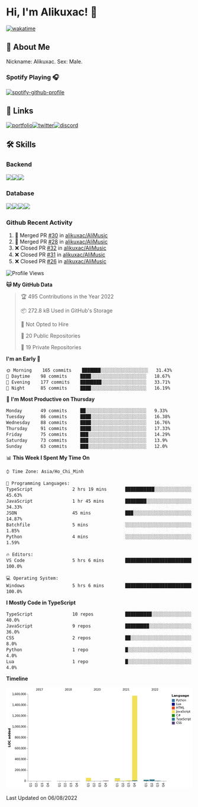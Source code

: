 # Hi, I'm Alikuxac! 👋
[![wakatime](https://wakatime.com/badge/user/f351a39f-05c3-4440-84c7-6444ba23d95e.svg)](https://wakatime.com/@alikuxac)
## 🚀 About Me
Nickname: Alikuxac.
Sex: Male.

### Spotify Playing 🎧
[![spotify-github-profile](https://spotify-github-profile.vercel.app/api/view?uid=1ug46od67cxvdqjx4zr7l33i4&cover_image=true&theme=natemoo-re&bar_color=53b14f&bar_color_cover=false)](https://open.spotify.com/user/1ug46od67cxvdqjx4zr7l33i4)

## 🔗 Links
[![portfolio][portfolio-badge]][website-link][![twitter][twitter-badge]][twitter-link][![discord][discord-badge]][discord-link]

## 🛠 Skills
<!---### Frontend--->

### Backend
[![](https://img.shields.io/badge/C%23-239120?style=for-the-badge&logo=c-sharp&logoColor=white)]()[![](https://img.shields.io/badge/JavaScript-F7DF1E?style=for-the-badge&logo=javascript&logoColor=black)]()[![](https://img.shields.io/badge/TypeScript-007ACC?style=for-the-badge&logo=typescript&logoColor=white)]()
### Database
[![](https://img.shields.io/badge/MySQL-00000F?style=for-the-badge&logo=mysql&logoColor=white)]()[![](https://img.shields.io/badge/MongoDB-4EA94B?style=for-the-badge&logo=mongodb&logoColor=white)]()[![](https://img.shields.io/badge/PostgreSQL-316192?style=for-the-badge&logo=postgresql&logoColor=white)]()[![](https://img.shields.io/badge/Redis-D82C20?style=for-the-badge&logo=RedislogoColor=white)]()
<!---### Tools--->

<!---### Framework--->

### Github Recent Activity
<!--START_SECTION:activity-->
1. 🎉 Merged PR [#30](https://github.com/alikuxac/AliMusic/pull/30) in [alikuxac/AliMusic](https://github.com/alikuxac/AliMusic)
2. 🎉 Merged PR [#28](https://github.com/alikuxac/AliMusic/pull/28) in [alikuxac/AliMusic](https://github.com/alikuxac/AliMusic)
3. ❌ Closed PR [#32](https://github.com/alikuxac/AliMusic/pull/32) in [alikuxac/AliMusic](https://github.com/alikuxac/AliMusic)
4. ❌ Closed PR [#31](https://github.com/alikuxac/AliMusic/pull/31) in [alikuxac/AliMusic](https://github.com/alikuxac/AliMusic)
5. ❌ Closed PR [#26](https://github.com/alikuxac/AliMusic/pull/26) in [alikuxac/AliMusic](https://github.com/alikuxac/AliMusic)
<!--END_SECTION:activity-->

<!--START_SECTION:waka-->
![Profile Views](http://img.shields.io/badge/Profile%20Views-0-blue)

**🐱 My GitHub Data** 

> 🏆 495 Contributions in the Year 2022
 > 
> 📦 272.8 kB Used in GitHub's Storage 
 > 
> 🚫 Not Opted to Hire
 > 
> 📜 20 Public Repositories 
 > 
> 🔑 19 Private Repositories  
 > 
**I'm an Early 🐤** 

```text
🌞 Morning    165 commits    ███████░░░░░░░░░░░░░░░░░░   31.43% 
🌆 Daytime    98 commits     ████░░░░░░░░░░░░░░░░░░░░░   18.67% 
🌃 Evening    177 commits    ████████░░░░░░░░░░░░░░░░░   33.71% 
🌙 Night      85 commits     ████░░░░░░░░░░░░░░░░░░░░░   16.19%

```
📅 **I'm Most Productive on Thursday** 

```text
Monday       49 commits     ██░░░░░░░░░░░░░░░░░░░░░░░   9.33% 
Tuesday      86 commits     ████░░░░░░░░░░░░░░░░░░░░░   16.38% 
Wednesday    88 commits     ████░░░░░░░░░░░░░░░░░░░░░   16.76% 
Thursday     91 commits     ████░░░░░░░░░░░░░░░░░░░░░   17.33% 
Friday       75 commits     ███░░░░░░░░░░░░░░░░░░░░░░   14.29% 
Saturday     73 commits     ███░░░░░░░░░░░░░░░░░░░░░░   13.9% 
Sunday       63 commits     ███░░░░░░░░░░░░░░░░░░░░░░   12.0%

```


📊 **This Week I Spent My Time On** 

```text
⌚︎ Time Zone: Asia/Ho_Chi_Minh

💬 Programming Languages: 
TypeScript               2 hrs 19 mins       ███████████░░░░░░░░░░░░░░   45.63% 
JavaScript               1 hr 45 mins        ████████░░░░░░░░░░░░░░░░░   34.33% 
JSON                     45 mins             ███░░░░░░░░░░░░░░░░░░░░░░   14.87% 
Batchfile                5 mins              ░░░░░░░░░░░░░░░░░░░░░░░░░   1.85% 
Python                   4 mins              ░░░░░░░░░░░░░░░░░░░░░░░░░   1.59%

🔥 Editors: 
VS Code                  5 hrs 6 mins        █████████████████████████   100.0%

💻 Operating System: 
Windows                  5 hrs 6 mins        █████████████████████████   100.0%

```

**I Mostly Code in TypeScript** 

```text
TypeScript               10 repos            ██████████░░░░░░░░░░░░░░░   40.0% 
JavaScript               9 repos             █████████░░░░░░░░░░░░░░░░   36.0% 
CSS                      2 repos             ██░░░░░░░░░░░░░░░░░░░░░░░   8.0% 
Python                   1 repo              █░░░░░░░░░░░░░░░░░░░░░░░░   4.0% 
Lua                      1 repo              █░░░░░░░░░░░░░░░░░░░░░░░░   4.0%

```


**Timeline**

![Chart not found](https://raw.githubusercontent.com/alikuxac/alikuxac/master/charts/bar_graph.png) 


 Last Updated on 06/08/2022
<!--END_SECTION:waka-->

<!--- Link definition --->
[website-link]: https://alikuxac.xyz/
[twitter-link]: https://twitter.com/alikuxac
[discord-link]: https://discord.gg/8yfv46W
[kofi-link]: https://ko-fi.com/alikuxac
[Facebook]: https://www.facebook.com/anikuxac

[Instagram]: https://www.instagram.com/alikuxac/

<!--- Badgee Imag --->
[portfolio-badge]: https://img.shields.io/badge/my_portfolio-000?style=for-the-badge&logo=ko-fi&logoColor=white
[twitter-badge]: https://img.shields.io/badge/twitter-1DA1F2?style=for-the-badge&logo=twitter&logoColor=white
[discord-badge]: https://img.shields.io/badge/Discord-7289DA?style=for-the-badge&logo=discord&logoColor=white
